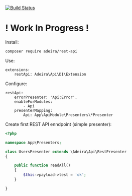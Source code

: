 [![Build Status](https://travis-ci.org/adeira/rest-api.svg?branch=master)](https://travis-ci.org/adeira/rest-api)

! Work In Progress !
====================

Install:
```
composer require adeira/rest-api
```

Use:
```
extensions:
	restApi: Adeira\Api\DI\Extension
```

Configure:
```
restApi:
	errorPresenter: 'Api:Error',
	enableForModules:
		- Api
	presenterMapping:
		Api: App\ApiModule\Presenters\*Presenter
```

Create first REST API enndpoint (simple presenter):
```php
<?php

namespace App\Presenters;

class UsersPresenter extends \Adeira\Api\RestPresenter
{

	public function readAll()
	{
		$this->payload->test = 'ok';
	}

}
```
